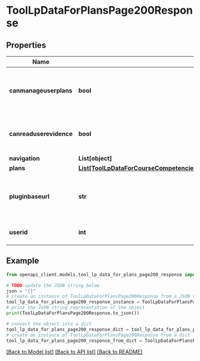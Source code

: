 # ToolLpDataForPlansPage200Response


## Properties

Name | Type | Description | Notes
------------ | ------------- | ------------- | -------------
**canmanageuserplans** | **bool** | Can the current user manage the user&#39;s plans | [default to False]
**canreaduserevidence** | **bool** | Can the current user view the user&#39;s evidence | [default to False]
**navigation** | **List[object]** |  | 
**plans** | [**List[ToolLpDataForCourseCompetenciesPage200ResponseCompetenciesInnerPlansInner]**](ToolLpDataForCourseCompetenciesPage200ResponseCompetenciesInnerPlansInner.md) |  | 
**pluginbaseurl** | **str** | Url to the tool_lp plugin folder on this Moodle site | 
**userid** | **int** | The learning plan user id | [default to null]

## Example

```python
from openapi_client.models.tool_lp_data_for_plans_page200_response import ToolLpDataForPlansPage200Response

# TODO update the JSON string below
json = "{}"
# create an instance of ToolLpDataForPlansPage200Response from a JSON string
tool_lp_data_for_plans_page200_response_instance = ToolLpDataForPlansPage200Response.from_json(json)
# print the JSON string representation of the object
print(ToolLpDataForPlansPage200Response.to_json())

# convert the object into a dict
tool_lp_data_for_plans_page200_response_dict = tool_lp_data_for_plans_page200_response_instance.to_dict()
# create an instance of ToolLpDataForPlansPage200Response from a dict
tool_lp_data_for_plans_page200_response_from_dict = ToolLpDataForPlansPage200Response.from_dict(tool_lp_data_for_plans_page200_response_dict)
```
[[Back to Model list]](../README.md#documentation-for-models) [[Back to API list]](../README.md#documentation-for-api-endpoints) [[Back to README]](../README.md)


